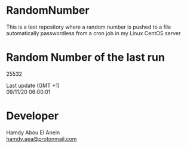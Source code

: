 # RandomNumber    
This is a test repository where a random number is pushed to a file automatically passwordless from a cron job in my Linux CentOS server    
# Random Number of the last run   
25532
      
Last update (GMT +1)    
09/11/20 06:00:01
# Developer    
Hamdy Abou El Anein   
hamdy.aea@protonmail.com
